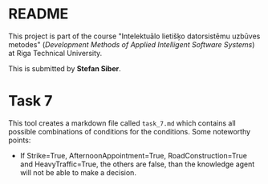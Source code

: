 # README

This project is part of the course "Intelektuālo lietišķo datorsistēmu uzbūves metodes"
(_Development Methods of Applied Intelligent Software Systems_) at Riga Technical University.

This is submitted by **Stefan Siber**.

# Task 7
This tool creates a markdown file called `task_7.md` which contains all possible combinations of conditions for the conditions.
Some noteworthy points:
- If Strike=True, AfternoonAppointment=True, RoadConstruction=True and HeavyTraffic=True, the others are false, than the knowledge agent will not be able to make a decision.